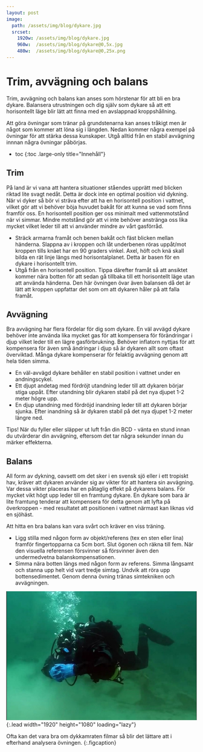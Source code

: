 ```yaml
---
layout: post
image:
  path: /assets/img/blog/dykare.jpg
  srcset:
    1920w: /assets/img/blog/dykare.jpg
    960w:  /assets/img/blog/dykare@0,5x.jpg
    480w:  /assets/img/blog/dykare@0,25x.png
---
```


# Trim, avvägning och balans

Trim, avvägning och balans kan anses som hörstenar för att bli en bra dykare. Balansera utrustningen och dig själv som dykare så att ett horisontellt läge blir lätt att finna med en avslappnad kroppshållning.

Att göra övningar som tränar på grundstenarna kan anses tråkigt men är något som kommer att löna sig i längden. Nedan kommer några exempel på övningar för att stärka dessa kunskaper.
Utgå alltid från en stabil avvägning innnan några övningar påbörjas.

* toc
{:toc .large-only title="Innehåll"}

## Trim

På land är vi vana att hantera situationer ståendes upprätt med blicken riktad lite svagt nedåt. Detta är dock inte en optimal position vid dykning.
När vi dyker så bör vi sträva efter att ha en horisontell position i vattnet, vilket gör att vi behöver böja huvudet bakåt för att kunna se vad som finns framför oss.
En horisontell position ger oss minimalt med vattenmotstånd när vi simmar. Mindre motstånd gör att vi inte behöver anstränga oss lika mycket vilket leder till att vi använder mindre av vårt gasförråd.

* Sträck armarna framåt och benen bakåt och fäst blicken mellan händerna. Slappna av i kroppen och låt underbenen röras uppåt/mot kroppen tills knäet har en 90 graders vinkel. Axel, höft och knä skall bilda en rät linje längs med horisontalplanet. Detta är basen för en dykare i horisontellt trim.
* Utgå från en horisontell position. Tippa därefter framåt så att ansiktet kommer nära botten för att sedan gå tillbaka till ett horisontellt läge utan att använda händerna. Den här övningen övar även balansen då det är lätt att kroppen uppfattar det som om att dykaren håler på att falla framåt.

## Avvägning

Bra avvägning har flera fördelar för dig som dykare. En väl avvägd dykare behöver inte använda lika mycket gas för att kompensera för förändringar i djup vilket leder till en lägre gasförbrukning.
Behöver inflatorn nyttjas för att kompensera för även små ändringar i djup så är dykaren allt som oftast överviktad. Många dykare kompenserar för felaktig avvägning genom att hela tiden simma.

* En väl-avvägd dykare behåller en stabil position i vattnet under en andningscykel.
* Ett djupt andetag med fördröjt utandning leder till att dykaren börjar stiga uppåt. Efter utandning blir dykaren stabil på det nya djupet 1-2 meter högre upp.
* En djup utandning med fördröjd inandning leder till att dykaren börjar sjunka. Efter inandning så är dykaren stabil på det nya djupet 1-2 meter längre ned.

Tips! När du fyller eller släpper ut luft från din BCD - vänta en stund innan du utvärderar din avvägning, eftersom det tar några sekunder innan du märker effekterna.

## Balans

All form av dykning, oavsett om det sker i en svensk sjö eller i ett tropiskt hav, kräver att dykaren använder sig av vikter för att hantera sin avvägning.
Var dessa vikter placeras har en påtaglig effekt på dykarens balans. För mycket vikt högt upp leder till en framtung dykare. En dykare som bara är lite framtung tenderar att kompensera för detta genom att lyfta på överkroppen - med resultatet att positionen i vattnet närmast kan liknas vid en sjöhäst.

Att hitta en bra balans kan vara svårt och kräver en viss träning.

* Ligg stilla med någon form av objekt/referens (tex en sten eller lina) framför fingertopparna ca 5cm bort. Slut ögonen och räkna till fem. När den visuella referensen försvinner så försvinner även den undermedvetna balanskompensationen.
* Simma nära botten längs med någon form av referens. Simma långsamt och stanna upp helt vid vart tredje simtag. Undvik att röra upp bottensedimentet. Genom denna övning tränas simtekniken och avvägningen.

![ovning](/assets/img/blog/dykare.jpg){:.lead width="1920" height="1080" loading="lazy"}

Ofta kan det vara bra om dykkamraten filmar så blir det lättare att i efterhand analysera övningen.
{:.figcaption}

